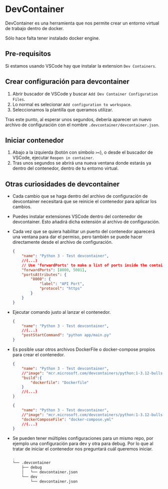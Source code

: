 # DevContainer

DevContainer es una herramienta que nos permite crear un entorno virtual de trabajo dentro de docker.

Sólo hace falta tener instalado docker engine.

## Pre-requisitos

Si estamos usando VSCode hay que instalar la extension `Dev Containers`.

## Crear configuración para devcontainer

1. Abrir buscador de VSCode y buscar `Add Dev Container Configuration Files`.
2. Lo normal es selecionar `Add configuration to workspace`.
3. Seleccionamos la plantilla que queramos utilizar.

Tras este punto, al esperar unos segundos, debería aparecer un nuevo archivo de configuración con el nombre `.devcontainer/devcontainer.json`.

## Iniciar contenedor

1. Abajo a la izquierda (botón con símbolo `><`), o desde el buscador de VSCode, ejecutar `Reopen in container`.
2. Tras unos segundos se abrirá una nueva ventana donde estarás ya dentro del contenedor, dentro de tu entorno virtual.

## Otras curiosidades de devcontainer

* Cada cambio que se haga dentro del archivo de configuración de devcontainer necesitará que se reinicie el contenedor para aplicar los cambios.
* Puedes instalar extensiones VSCode dentro del contenedor de devcontainer. Esto añadirá dicha extensión al archivo de configuración.
* Cada vez que se quiera habilitar un puerto del contenedor aparecerá una ventana para dar el permiso, pero también se puede hacer directamente desde el archivo de configuración.

    ```json
    {
        "name": "Python 3 - Test devcontainer",
        //(...)
        // Use 'forwardPorts' to make a list of ports inside the container available locally.
        "forwardPorts": [8000, 5001],
        "portsAttributes": {
            "8000": {
                "label": "API Port",
                "protocol": "https"
            }
        }
    }
    ```

* Ejecutar comando justo al lanzar el contenedor.

    ```json
    {
        "name": "Python 3 - Test devcontainer",
        //(...)
        "postStartCommand": "python app/main.py"
    }
    ```

* Es posible usar otros archivos DockerFile o docker-compose propios para crear el contenedor.

    ```json
    {
        "name": "Python 3 - Test devcontainer",
        //"image": "mcr.microsoft.com/devcontainers/python:1-3.12-bullseye",
        "build":{
            "dockerfile": "Dockerfile"
        }
        //(...)
    }
    ```

    ```json
    {
        "name": "Python 3 - Test devcontainer",
        //"image": "mcr.microsoft.com/devcontainers/python:1-3.12-bullseye",
        "dockerComposeFile": "docker-compose.yml"
        //(...)
    }
    ```

* Se pueden tener múltiples configuraciones para un mismo repo, por ejemplo una configuración para dev y otra para debug. Por lo que al tratar de iniciar el contenedor nos preguntará cuál queremos iniciar.

    ```bash
    .
    └── .devcontainer
        ├── debug
        │   └── devcontainer.json
        └── dev
            └── devcontainer.json
    ```
